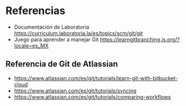 # Referencias

* Documentación de Laboratoria https://curriculum.laboratoria.la/es/topics/scm/git/git
* Juego para aprender a manejar Git https://learngitbranching.js.org/?locale=es_MX

## Referencia de Git de Atlassian

* https://www.atlassian.com/es/git/tutorials/learn-git-with-bitbucket-cloud
* https://www.atlassian.com/es/git/tutorials/syncing
* https://www.atlassian.com/es/git/tutorials/comparing-workflows
